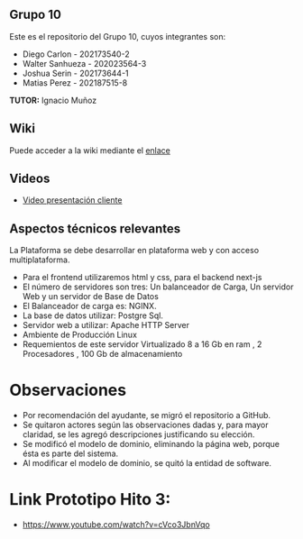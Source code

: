 ## Grupo 10
Este es el repositorio del Grupo 10, cuyos integrantes son:

* Diego Carlon - 202173540-2
* Walter Sanhueza - 202023564-3
* Joshua Serin - 202173644-1
* Matias Perez - 202187515-8

**TUTOR:** Ignacio Muñoz


## Wiki
Puede acceder a la wiki mediante el [enlace](https://github.com/WalterSanhueza/GRUPO10-2024-PROYINF/wiki)

## Videos
* [Video presentación cliente](https://www.youtube.com/watch?v=abJau21SDIk)


## Aspectos técnicos relevantes
La Plataforma se debe desarrollar en plataforma web y con acceso multiplataforma.

* Para el frontend utilizaremos html y css, para el backend next-js
* El número de servidores son tres: Un balanceador de Carga, Un servidor Web y un servidor de Base
de Datos
* El Balanceador de carga es: NGINX.
* La base de datos utilizar: Postgre Sql.
* Servidor web a utilizar: Apache HTTP Server
* Ambiente de Producción Linux
* Requemientos de este servidor Virtualizado 8 a 16 Gb en ram , 2 Procesadores , 100 Gb de
almacenamiento

# Observaciones
* Por recomendación del ayudante, se migró el repositorio a GitHub.
* Se quitaron actores según las observaciones dadas y, para mayor claridad, se les agregó descripciones justificando su elección.
* Se modificó el modelo de dominio, eliminando la página web, porque ésta es parte del sistema.
* Al modificar el modelo de dominio, se quitó la entidad de software.

# Link Prototipo Hito 3:
* https://www.youtube.com/watch?v=cVco3JbnVqo
